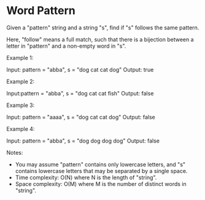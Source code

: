 # Word Pattern

Given a "pattern" string and a string "s", find if "s" follows the same pattern.

Here, "follow" means a full match, such that there is a bijection between a letter in "pattern" and a non-empty word in "s".

Example 1:

Input: pattern = "abba", s = "dog cat cat dog"
Output: true

Example 2:

Input:pattern = "abba", s = "dog cat cat fish"
Output: false

Example 3:

Input: pattern = "aaaa", s = "dog cat cat dog"
Output: false

Example 4:

Input: pattern = "abba", s = "dog dog dog dog"
Output: false

Notes:

- You may assume "pattern" contains only lowercase letters, and "s" contains lowercase letters that may be separated by a single space.
- Time complexity: O(N) where N is the length of "string".
- Space complexity: O(M) where M is the number of distinct words in "string".